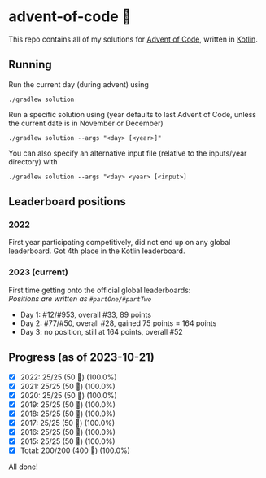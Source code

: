 # advent-of-code 🎄
This repo contains all of my solutions for [Advent of Code](https://adventofcode.com/), written in [Kotlin](https://kotlinlang.org).

## Running
Run the current day (during advent) using
```shell
./gradlew solution
```
Run a specific solution using (year defaults to last Advent of Code, unless the current date is in November or December)
```shell
./gradlew solution --args "<day> [<year>]"
```
You can also specify an alternative input file (relative to the inputs/year directory) with
```shell
./gradlew solution --args "<day> <year> [<input>]
```

## Leaderboard positions
### 2022
First year participating competitively, did not end up on any global leaderboard. Got 4th place in the Kotlin leaderboard.

### 2023 (current)
First time getting onto the official global leaderboards:  
*Positions are written as `#partOne/#partTwo`*
- Day 1: #12/#953, overall #33, 89 points
- Day 2: #77/#50, overall #28, gained 75 points = 164 points
- Day 3: no position, still at 164 points, overall #52

## Progress (as of 2023-10-21)
- [x] 2022: 25/25 (50 🌟) (100.0%)
- [x] 2021: 25/25 (50 🌟) (100.0%)
- [x] 2020: 25/25 (50 🌟) (100.0%)
- [x] 2019: 25/25 (50 🌟) (100.0%)
- [x] 2018: 25/25 (50 🌟) (100.0%)
- [x] 2017: 25/25 (50 🌟) (100.0%)
- [x] 2016: 25/25 (50 🌟) (100.0%)
- [x] 2015: 25/25 (50 🌟) (100.0%)
- [x] Total: 200/200 (400 🌟) (100.0%)

All done!